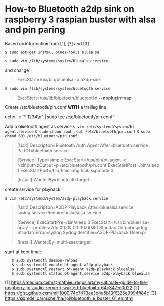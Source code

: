 # How-to Bluetooth a2dp sink on raspberry 3 raspian buster with alsa and pin paring

Based on information from [1], [2] and [3]

`$ sudo apt-get install bluez-tools bluealsa`

`$ sudo vim /lib/systemd/system/bluealsa.service`

and change

> ExecStart=/usr/bin/bluealsa -p a2dp-sink

`$ sudo vim /lib/systemd/system/bluetooth.service`

> ExecStart=/usr/lib/bluetooth/bluetoothd **--noplugin=sap**

Create /etc/bluetooth/pin.conf **WITH** a trailing line

echo -e "* 1234\n" | sudo tee /etc/bluetooth/pin.conf`

Add a bluetooth agent as service
`$ vim /etc/systemd/system/bt-agent.service`
`$ sudo chown root:root /etc/bluetooth/pin.conf`
`$ sudo chmod 600 /etc/bluetooth/pin.conf`
   
>   [Unit]
>   Description=Bluetooth Auth Agent
>   After=bluetooth.service
>   PartOf=bluetooth.service
>
>   [Service]
>   Type=simple
>   ExecStart=/usr/bin/bt-agent -c NoInputNoOutput -p /etc/bluetooth/pin.conf
>   ExecStartPost=/bin/sleep 1
>   ExecStartPost=/bin/hciconfig hci0 sspmode 0
>
>   [Install]
>   WantedBy=bluetooth.target


create service for playback

`$ vim /etc/systemd/system/a2dp-playback.service`

>   [Unit]
>   Description=A2DP Playback
>   After=bluealsa.service syslog.service
>   Requires=bluealsa.service
>
>   [Service]
>   ExecStartPre=/bin/sleep 3
>   ExecStart=/usr/bin/bluealsa-aplay --profile-a2dp 00:00:00:00:00:00
>   StandardOutput=syslog
>   StandardError=syslog
>   SyslogIdentifier=A2DP-Playback
>   User=pi
>
>   [Install]
>   WantedBy=multi-user.target

start at boot time:
```
   $ sudo systemctl daemon-reload
   $ sudo systemctl enable bt-agent a2dp-playback
   $ sudo systemctl restart bt-agent a2dp-playback bluealsa
   $ sudo systemctl status bt-agent.service a2dp-playback bluealsa
```
[1] https://medium.com/@mathieu.requillart/my-ultimate-guide-to-the-raspberry-pi-audio-server-i-wanted-bluetooth-64c347ee0d22
[2] https://gist.github.com/mill1000/74c7473ee3b4a5b13f6325e9994ff84c
[3] https://sigmdel.ca/michel/ha/rpi/bluetooth_n_buster_01_en.html
